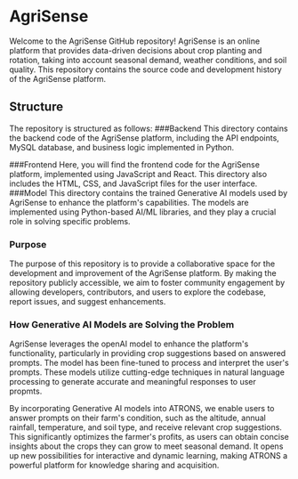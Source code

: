 # AgriSense

Welcome to the AgriSense GitHub repository! AgriSense is an online platform that provides data-driven decisions about crop planting and rotation, taking into account seasonal demand, weather conditions, and soil quality.  This repository contains the source code and development history of the AgriSense platform.

## Structure

The repository is structured as follows:
###Backend
This directory contains the backend code of the AgriSense platform, including the API endpoints, MySQL database, and business logic implemented in Python.

###Frontend
Here, you will find the frontend code for the AgriSense platform, implemented using JavaScript and React. This directory also includes the HTML, CSS, and JavaScript files for the user interface.
###Model
This directory contains the trained Generative AI models used by AgriSense to enhance the platform's capabilities. The models are implemented using Python-based AI/ML libraries, and they play a crucial role in solving specific problems.

### Purpose

The purpose of this repository is to provide a collaborative space for the development and improvement of the AgriSense platform. By making the repository publicly accessible, we aim to foster community engagement by allowing developers, contributors, and users to explore the codebase, report issues, and suggest enhancements.

### How Generative AI Models are Solving the Problem

AgriSense leverages the openAI model to enhance the platform's functionality, particularly in providing crop suggestions based on answered prompts. The model has been fine-tuned to process and interpret the user's prompts. These models utilize cutting-edge techniques in natural language processing to generate accurate and meaningful responses to user propmts.

By incorporating Generative AI models into ATRONS, we enable users to answer prompts on their farm's condition, such as the altitude, annual rainfall, temperature, and soil type, and receive relevant crop suggestions. This significantly optimizes the farmer's profits, as users can obtain concise insights about the crops they can grow to meet seasonal demand. It opens up new possibilities for interactive and dynamic learning, making ATRONS a powerful platform for knowledge sharing and acquisition.




